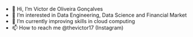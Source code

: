 - 👋 Hi, I’m Victor de Oliveira Gonçalves
- 👀 I’m interested in Data Engineering, Data Science and Financial Market
- 🌱 I’m currently improving skills in cloud computing
- 📫 How to reach me @thevictor17 (Instagram)

<!---
victorog17/victorog17 is a ✨ special ✨ repository because its `README.md` (this file) appears on your GitHub profile.
You can click the Preview link to take a look at your changes.
--->
